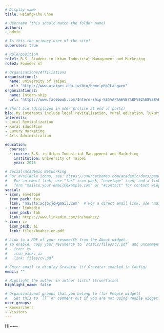 ```yaml
---
# Display name
title: Hsiang-Chu Chou

# Username (this should match the folder name)
authors:
- admin

# Is this the primary user of the site?
superuser: true

# Role/position
role1: B.S. Student in Urban Industrial Management and Marketing
role2: Founder of 

# Organizations/Affiliations
organizations1:
  name: University of Taipei
  url: "https://www.utaipei.edu.tw/bin/home.php?Lang=en"
organizations2:
  name: Intern-ship
  url: "https://www.facebook.com/Intern-ship-%E5%AF%A6%E7%BF%92%E8%88%B9-419545985123665/"

# Short bio (displayed in user profile at end of posts)
bio: My interests include local revitalization, rural education, luxury marketing and arts administration. 
interests:
- Local Revitalization
- Rural Education
- Luxury Marketing
- Arts Administration

education:
  courses:
  - course: B.S. in Urban Industrial Management and Marketing
    institution: University of Taipei
    year: 2016

# Social/Academic Networking
# For available icons, see: https://sourcethemes.com/academic/docs/page-builder/#icons
#   For an email link, use "fas" icon pack, "envelope" icon, and a link in the
#   form "mailto:your-email@example.com" or "#contact" for contact widget.
social:
- icon: envelope
  icon_pack: fas
  link: 'mailto:xcjocjo@gmail.com'  # For a direct email link, use "mailto:test@example.org".
- icon: linkedin
  icon_pack: fab
  link: https://www.linkedin.com/in/huahcc/
- icon: cv
  icon_pack: ai
  link: files/huahcc-en.pdf
 
# Link to a PDF of your resume/CV from the About widget.
# To enable, copy your resume/CV to `static/files/cv.pdf` and uncomment the lines below.
# - icon: cv
#   icon_pack: ai
#   link: files/cv.pdf

# Enter email to display Gravatar (if Gravatar enabled in Config)
email: ""

# Highlight the author in author lists? (true/false)
highlight_name: false

# Organizational groups that you belong to (for People widget)
#   Set this to `[]` or comment out if you are not using People widget.
user_groups:
- Researchers
- Visitors
---
```


Hi~~~

